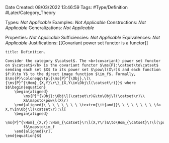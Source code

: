 <div class="topSpace"></div>

Date Created: 08/03/2022 13:46:59
Tags: #Type/Definition #Later/Category_Theory

Types: <i>Not Applicable</i>
Examples: <i>Not Applicable</i>
Constructions: <i>Not Applicable</i>
Generalizations: <i>Not Applicable</i>

Properties: <i>Not Applicable</i>
Sufficiencies: <i>Not Applicable</i>
Equivalences: <i>Not Applicable</i>
Justifications: [[Covariant power set functor is a functor]]

``` ad-Definition
title: Definition.

Consider the category $\catset$. The <b>(covariant) power set functor on $\catset$</b> is the covariant functor $\ms{P}:\catset\to\catset$ sending each set $X$ to its power set $\pow\l(X\r)$ and each function $f:X\to Y$ to the direct image function $\im_f$. Formally, $\ms{P}\coloneqq\tpl{\ms{P}^{\Obj},\l\{\ms{P}^{\Hom}_{X,Y}\r\}_{X,Y\in\Obj\l(\catset\r)}}$ where
$$\begin{equation}
    \begin{aligned}
        \ms{P}^{\Obj}:\Obj\l(\catset\r)&\to\Obj\l(\catset\r)\\
        X&\mapsto\pow\l(X\r)
    \end{aligned}\ \ \ \ \ \ \ \ \textrm{\it{and}}\ \ \ \ \ \ \ \ \fa X,Y\in\Obj\l(\catset\r):\l[
    \begin{aligned}
        \ms{P}^{\Hom}_{X,Y}:\Hom_{\catset}\!\l(X,Y\r)&\to\Hom_{\catset}\!\l(\pow\l(X\r),\pow\l(Y\r)\r)\\
        f&\mapsto\im_f
    \end{aligned}\r].
\end{equation}$$

```

